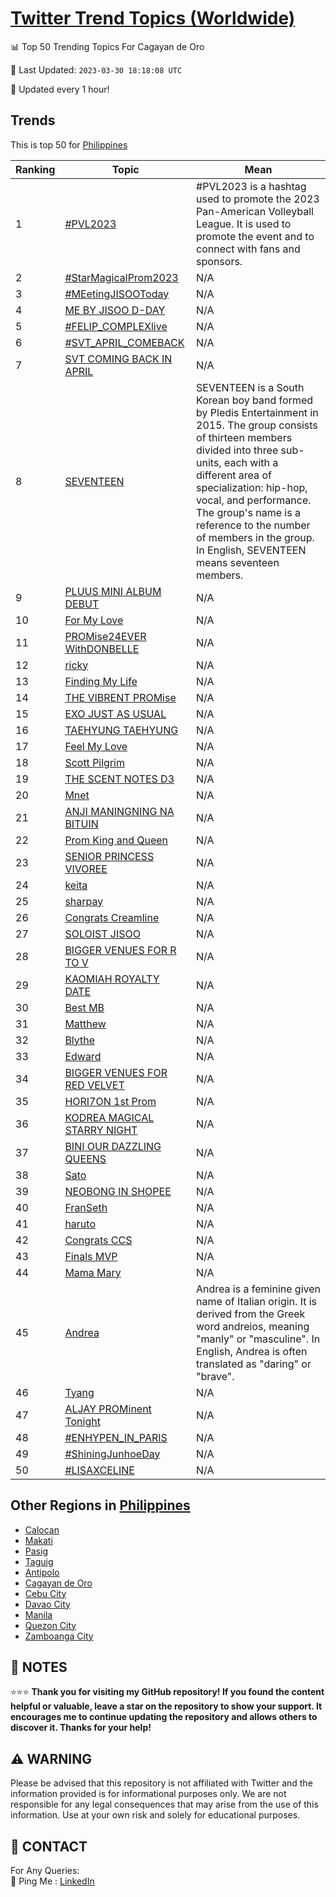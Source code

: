 [Twitter Trend Topics (Worldwide)](https://github.com/ErcinDedeoglu/Twitter-Trend-Topics)
==========


📊 Top 50 Trending Topics For Cagayan de Oro

📆 Last Updated: `2023-03-30 18:18:08 UTC`

🔧 Updated every 1 hour!


## Trends

This is top 50 for [Philippines](</Philippines>)

| Ranking | Topic | Mean |
| ------- | ------------ | ------------ |
| 1 | [#PVL2023](http://twitter.com/search?q=%23PVL2023) | #PVL2023 is a hashtag used to promote the 2023 Pan-American Volleyball League. It is used to promote the event and to connect with fans and sponsors. |
| 2 | [#StarMagicalProm2023](http://twitter.com/search?q=%23StarMagicalProm2023) | N/A |
| 3 | [#MEetingJISOOToday](http://twitter.com/search?q=%23MEetingJISOOToday) | N/A |
| 4 | [ME BY JISOO D-DAY](http://twitter.com/search?q=ME+BY+JISOO+D-DAY) | N/A |
| 5 | [#FELIP_COMPLEXlive](http://twitter.com/search?q=%23FELIP_COMPLEXlive) | N/A |
| 6 | [#SVT_APRIL_COMEBACK](http://twitter.com/search?q=%23SVT_APRIL_COMEBACK) | N/A |
| 7 | [SVT COMING BACK IN APRIL](http://twitter.com/search?q=SVT+COMING+BACK+IN+APRIL) | N/A |
| 8 | [SEVENTEEN](http://twitter.com/search?q=SEVENTEEN) | SEVENTEEN is a South Korean boy band formed by Pledis Entertainment in 2015. The group consists of thirteen members divided into three sub-units, each with a different area of specialization: hip-hop, vocal, and performance. The group's name is a reference to the number of members in the group. In English, SEVENTEEN means seventeen members. |
| 9 | [PLUUS MINI ALBUM DEBUT](http://twitter.com/search?q=PLUUS+MINI+ALBUM+DEBUT) | N/A |
| 10 | [For My Love](http://twitter.com/search?q=For+My+Love) | N/A |
| 11 | [PROMise24EVER WithDONBELLE](http://twitter.com/search?q=PROMise24EVER+WithDONBELLE) | N/A |
| 12 | [ricky](http://twitter.com/search?q=ricky) | N/A |
| 13 | [Finding My Life](http://twitter.com/search?q=Finding+My+Life) | N/A |
| 14 | [THE VIBRENT PROMise](http://twitter.com/search?q=THE+VIBRENT+PROMise) | N/A |
| 15 | [EXO JUST AS USUAL](http://twitter.com/search?q=EXO+JUST+AS+USUAL) | N/A |
| 16 | [TAEHYUNG TAEHYUNG](http://twitter.com/search?q=TAEHYUNG+TAEHYUNG) | N/A |
| 17 | [Feel My Love](http://twitter.com/search?q=Feel+My+Love) | N/A |
| 18 | [Scott Pilgrim](http://twitter.com/search?q=Scott+Pilgrim) | N/A |
| 19 | [THE SCENT NOTES D3](http://twitter.com/search?q=THE+SCENT+NOTES+D3) | N/A |
| 20 | [Mnet](http://twitter.com/search?q=Mnet) | N/A |
| 21 | [ANJI MANINGNING NA BITUIN](http://twitter.com/search?q=ANJI+MANINGNING+NA+BITUIN) | N/A |
| 22 | [Prom King and Queen](http://twitter.com/search?q=Prom+King+and+Queen) | N/A |
| 23 | [SENIOR PRINCESS VIVOREE](http://twitter.com/search?q=SENIOR+PRINCESS+VIVOREE) | N/A |
| 24 | [keita](http://twitter.com/search?q=keita) | N/A |
| 25 | [sharpay](http://twitter.com/search?q=sharpay) | N/A |
| 26 | [Congrats Creamline](http://twitter.com/search?q=Congrats+Creamline) | N/A |
| 27 | [SOLOIST JISOO](http://twitter.com/search?q=SOLOIST+JISOO) | N/A |
| 28 | [BIGGER VENUES FOR R TO V](http://twitter.com/search?q=BIGGER+VENUES+FOR+R+TO+V) | N/A |
| 29 | [KAOMIAH ROYALTY DATE](http://twitter.com/search?q=KAOMIAH+ROYALTY+DATE) | N/A |
| 30 | [Best MB](http://twitter.com/search?q=Best+MB) | N/A |
| 31 | [Matthew](http://twitter.com/search?q=Matthew) | N/A |
| 32 | [Blythe](http://twitter.com/search?q=Blythe) | N/A |
| 33 | [Edward](http://twitter.com/search?q=Edward) | N/A |
| 34 | [BIGGER VENUES FOR RED VELVET](http://twitter.com/search?q=BIGGER+VENUES+FOR+RED+VELVET) | N/A |
| 35 | [HORI7ON 1st Prom](http://twitter.com/search?q=HORI7ON+1st+Prom) | N/A |
| 36 | [KODREA MAGICAL STARRY NIGHT](http://twitter.com/search?q=KODREA+MAGICAL+STARRY+NIGHT) | N/A |
| 37 | [BINI OUR DAZZLING QUEENS](http://twitter.com/search?q=BINI+OUR+DAZZLING+QUEENS) | N/A |
| 38 | [Sato](http://twitter.com/search?q=Sato) | N/A |
| 39 | [NEOBONG IN SHOPEE](http://twitter.com/search?q=NEOBONG+IN+SHOPEE) | N/A |
| 40 | [FranSeth](http://twitter.com/search?q=FranSeth) | N/A |
| 41 | [haruto](http://twitter.com/search?q=haruto) | N/A |
| 42 | [Congrats CCS](http://twitter.com/search?q=Congrats+CCS) | N/A |
| 43 | [Finals MVP](http://twitter.com/search?q=Finals+MVP) | N/A |
| 44 | [Mama Mary](http://twitter.com/search?q=Mama+Mary) | N/A |
| 45 | [Andrea](http://twitter.com/search?q=Andrea) | Andrea is a feminine given name of Italian origin. It is derived from the Greek word andreios, meaning "manly" or "masculine". In English, Andrea is often translated as "daring" or "brave". |
| 46 | [Tyang](http://twitter.com/search?q=Tyang) | N/A |
| 47 | [ALJAY PROMinent Tonight](http://twitter.com/search?q=ALJAY+PROMinent+Tonight) | N/A |
| 48 | [#ENHYPEN_IN_PARIS](http://twitter.com/search?q=%23ENHYPEN_IN_PARIS) | N/A |
| 49 | [#ShiningJunhoeDay](http://twitter.com/search?q=%23ShiningJunhoeDay) | N/A |
| 50 | [#LISAXCELINE](http://twitter.com/search?q=%23LISAXCELINE) | N/A |



## Other Regions in [Philippines](</Philippines>)

* [Calocan](</Philippines/Calocan.md>)
* [Makati](</Philippines/Makati.md>)
* [Pasig](</Philippines/Pasig.md>)
* [Taguig](</Philippines/Taguig.md>)
* [Antipolo](</Philippines/Antipolo.md>)
* [Cagayan de Oro](</Philippines/Cagayan de Oro.md>)
* [Cebu City](</Philippines/Cebu City.md>)
* [Davao City](</Philippines/Davao City.md>)
* [Manila](</Philippines/Manila.md>)
* [Quezon City](</Philippines/Quezon City.md>)
* [Zamboanga City](</Philippines/Zamboanga City.md>)



## 📝 NOTES

⭐⭐⭐ **Thank you for visiting my GitHub repository! If you found the content helpful or valuable, leave a star on the repository to show your support. It encourages me to continue updating the repository and allows others to discover it. Thanks for your help!**


## ⚠️ WARNING

Please be advised that this repository is not affiliated with Twitter and the information provided is for informational purposes only. We are not responsible for any legal consequences that may arise from the use of this information. Use at your own risk and solely for educational purposes.


## 📨 CONTACT

 For Any Queries:  
            🏓 Ping Me : [LinkedIn](https://www.linkedin.com/in/ercindedeoglu/)
